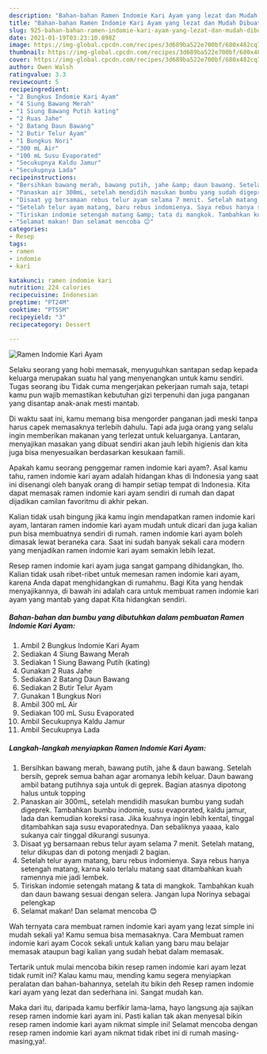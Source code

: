 ```yaml
---
description: "Bahan-bahan Ramen Indomie Kari Ayam yang lezat dan Mudah Dibuat"
title: "Bahan-bahan Ramen Indomie Kari Ayam yang lezat dan Mudah Dibuat"
slug: 925-bahan-bahan-ramen-indomie-kari-ayam-yang-lezat-dan-mudah-dibuat
date: 2021-01-19T03:23:10.898Z
image: https://img-global.cpcdn.com/recipes/3d689ba522e700bf/680x482cq70/ramen-indomie-kari-ayam-foto-resep-utama.jpg
thumbnail: https://img-global.cpcdn.com/recipes/3d689ba522e700bf/680x482cq70/ramen-indomie-kari-ayam-foto-resep-utama.jpg
cover: https://img-global.cpcdn.com/recipes/3d689ba522e700bf/680x482cq70/ramen-indomie-kari-ayam-foto-resep-utama.jpg
author: Owen Walsh
ratingvalue: 3.3
reviewcount: 5
recipeingredient:
- "2 Bungkus Indomie Kari Ayam"
- "4 Siung Bawang Merah"
- "1 Siung Bawang Putih kating"
- "2 Ruas Jahe"
- "2 Batang Daun Bawang"
- "2 Butir Telur Ayam"
- "1 Bungkus Nori"
- "300 mL Air"
- "100 mL Susu Evaporated"
- "Secukupnya Kaldu Jamur"
- "Secukupnya Lada"
recipeinstructions:
- "Bersihkan bawang merah, bawang putih, jahe &amp; daun bawang. Setelah bersih, geprek semua bahan agar aromanya lebih keluar. Daun bawang ambil batang putihnya saja untuk di geprek. Bagian atasnya dipotong halus untuk topping"
- "Panaskan air 300mL, setelah mendidih masukan bumbu yang sudah digeprek. Tambahkan bumbu indomie, susu evaporated, kaldu jamur, lada dan kemudian koreksi rasa. Jika kuahnya ingin lebih kental, tinggal ditambahkan saja susu evaporatednya. Dan sebaliknya yaaaa, kalo sukanya cair tinggal dikurangi susunya."
- "Disaat yg bersamaan rebus telur ayam selama 7 menit. Setelah matang, telur dikupas dan di potong menjadi 2 bagian."
- "Setelah telur ayam matang, baru rebus indomienya. Saya rebus hanya setengah matang, karna kalo terlalu matang saat ditambahkan kuah ramennya mie jadi lembek."
- "Tiriskan indomie setengah matang &amp; tata di mangkok. Tambahkan kuah dan daun bawang sesuai dengan selera. Jangan lupa Norinya sebagai pelengkap"
- "Selamat makan! Dan selamat mencoba 😊"
categories:
- Resep
tags:
- ramen
- indomie
- kari

katakunci: ramen indomie kari 
nutrition: 224 calories
recipecuisine: Indonesian
preptime: "PT24M"
cooktime: "PT55M"
recipeyield: "3"
recipecategory: Dessert

---
```



![Ramen Indomie Kari Ayam](https://img-global.cpcdn.com/recipes/3d689ba522e700bf/680x482cq70/ramen-indomie-kari-ayam-foto-resep-utama.jpg)

Selaku seorang yang hobi memasak, menyuguhkan santapan sedap kepada keluarga merupakan suatu hal yang menyenangkan untuk kamu sendiri. Tugas seorang ibu Tidak cuma mengerjakan pekerjaan rumah saja, tetapi kamu pun wajib memastikan kebutuhan gizi terpenuhi dan juga panganan yang disantap anak-anak mesti mantab.

Di waktu  saat ini, kamu memang bisa mengorder panganan jadi meski tanpa harus capek memasaknya terlebih dahulu. Tapi ada juga orang yang selalu ingin memberikan makanan yang terlezat untuk keluarganya. Lantaran, menyajikan masakan yang dibuat sendiri akan jauh lebih higienis dan kita juga bisa menyesuaikan berdasarkan kesukaan famili. 



Apakah kamu seorang penggemar ramen indomie kari ayam?. Asal kamu tahu, ramen indomie kari ayam adalah hidangan khas di Indonesia yang saat ini disenangi oleh banyak orang di hampir setiap tempat di Indonesia. Kita dapat memasak ramen indomie kari ayam sendiri di rumah dan dapat dijadikan camilan favoritmu di akhir pekan.

Kalian tidak usah bingung jika kamu ingin mendapatkan ramen indomie kari ayam, lantaran ramen indomie kari ayam mudah untuk dicari dan juga kalian pun bisa membuatnya sendiri di rumah. ramen indomie kari ayam boleh dimasak lewat beraneka cara. Saat ini sudah banyak sekali cara modern yang menjadikan ramen indomie kari ayam semakin lebih lezat.

Resep ramen indomie kari ayam juga sangat gampang dihidangkan, lho. Kalian tidak usah ribet-ribet untuk memesan ramen indomie kari ayam, karena Anda dapat menghidangkan di rumahmu. Bagi Kita yang hendak menyajikannya, di bawah ini adalah cara untuk membuat ramen indomie kari ayam yang mantab yang dapat Kita hidangkan sendiri.

<!--inarticleads1-->

##### Bahan-bahan dan bumbu yang dibutuhkan dalam pembuatan Ramen Indomie Kari Ayam:

1. Ambil 2 Bungkus Indomie Kari Ayam
1. Sediakan 4 Siung Bawang Merah
1. Sediakan 1 Siung Bawang Putih (kating)
1. Gunakan 2 Ruas Jahe
1. Sediakan 2 Batang Daun Bawang
1. Sediakan 2 Butir Telur Ayam
1. Gunakan 1 Bungkus Nori
1. Ambil 300 mL Air
1. Sediakan 100 mL Susu Evaporated
1. Ambil Secukupnya Kaldu Jamur
1. Ambil Secukupnya Lada




<!--inarticleads2-->

##### Langkah-langkah menyiapkan Ramen Indomie Kari Ayam:

1. Bersihkan bawang merah, bawang putih, jahe &amp; daun bawang. Setelah bersih, geprek semua bahan agar aromanya lebih keluar. Daun bawang ambil batang putihnya saja untuk di geprek. Bagian atasnya dipotong halus untuk topping
1. Panaskan air 300mL, setelah mendidih masukan bumbu yang sudah digeprek. Tambahkan bumbu indomie, susu evaporated, kaldu jamur, lada dan kemudian koreksi rasa. Jika kuahnya ingin lebih kental, tinggal ditambahkan saja susu evaporatednya. Dan sebaliknya yaaaa, kalo sukanya cair tinggal dikurangi susunya.
1. Disaat yg bersamaan rebus telur ayam selama 7 menit. Setelah matang, telur dikupas dan di potong menjadi 2 bagian.
1. Setelah telur ayam matang, baru rebus indomienya. Saya rebus hanya setengah matang, karna kalo terlalu matang saat ditambahkan kuah ramennya mie jadi lembek.
1. Tiriskan indomie setengah matang &amp; tata di mangkok. Tambahkan kuah dan daun bawang sesuai dengan selera. Jangan lupa Norinya sebagai pelengkap
1. Selamat makan! Dan selamat mencoba 😊




Wah ternyata cara membuat ramen indomie kari ayam yang lezat simple ini mudah sekali ya! Kamu semua bisa memasaknya. Cara Membuat ramen indomie kari ayam Cocok sekali untuk kalian yang baru mau belajar memasak ataupun bagi kalian yang sudah hebat dalam memasak.

Tertarik untuk mulai mencoba bikin resep ramen indomie kari ayam lezat tidak rumit ini? Kalau kamu mau, mending kamu segera menyiapkan peralatan dan bahan-bahannya, setelah itu bikin deh Resep ramen indomie kari ayam yang lezat dan sederhana ini. Sangat mudah kan. 

Maka dari itu, daripada kamu berfikir lama-lama, hayo langsung aja sajikan resep ramen indomie kari ayam ini. Pasti kalian tak akan menyesal bikin resep ramen indomie kari ayam nikmat simple ini! Selamat mencoba dengan resep ramen indomie kari ayam nikmat tidak ribet ini di rumah masing-masing,ya!.

